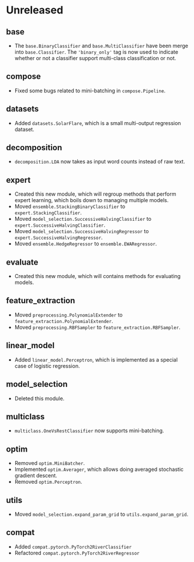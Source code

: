 # Unreleased

## base

- The `base.BinaryClassifier` and `base.MultiClassifier` have been merge into `base.Classifier`. The `'binary_only'` tag is now used to indicate whether or not a classifier support multi-class classification or not.

## compose

- Fixed some bugs related to mini-batching in `compose.Pipeline`.

## datasets

- Added `datasets.SolarFlare`, which is a small multi-output regression dataset.

## decomposition

- `decomposition.LDA` now takes as input word counts instead of raw text.

## expert

- Created this new module, which will regroup methods that perform expert learning, which boils down to managing multiple models.
- Moved `ensemble.StackingBinaryClassifier` to `expert.StackingClassifier`.
- Moved `model_selection.SuccessiveHalvingClassifier` to `expert.SuccessiveHalvingClassifier`.
- Moved `model_selection.SuccessiveHalvingRegressor` to `expert.SuccessiveHalvingRegressor`.
- Moved `ensemble.HedgeRegressor` to `ensemble.EWARegressor`.

## evaluate

- Created this new module, which will contains methods for evaluating models.

## feature_extraction

- Moved `preprocessing.PolynomialExtender` to `feature_extraction.PolynomialExtender`.
- Moved `preprocessing.RBFSampler` to `feature_extraction.RBFSampler`.

## linear_model

- Added `linear_model.Perceptron`, which is implemented as a special case of logistic regression.

## model_selection

- Deleted this module.

## multiclass

- `multiclass.OneVsRestClassifier` now supports mini-batching.

## optim

- Removed `optim.MiniBatcher`.
- Implemented `optim.Averager`, which allows doing averaged stochastic gradient descent.
- Removed `optim.Perceptron`.

## utils

- Moved `model_selection.expand_param_grid` to `utils.expand_param_grid`.

## compat

- Added `compat.pytorch.PyTorch2RiverClassifier`
- Refactored `compat.pytorch.PyTorch2RiverRegressor`
